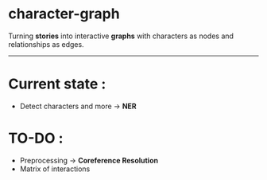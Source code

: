 # character-graph

Turning **stories** into interactive **graphs** with characters as nodes and relationships as edges.

---

# Current state :
- Detect characters and more -> **NER**


# TO-DO :
- Preprocessing -> **Coreference Resolution**
- Matrix of interactions